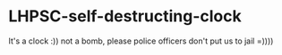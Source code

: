 # LHPSC-self-destructing-clock
It's a clock :)) not a bomb, please police officers don't put us to jail =))))
